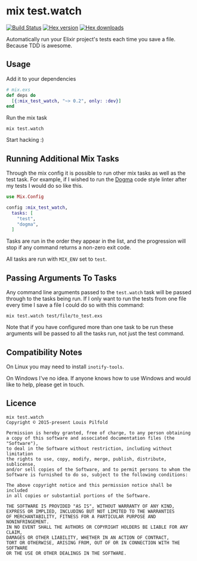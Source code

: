 mix test.watch
==============


[![Build Status](https://travis-ci.org/lpil/mix-test.watch.svg?branch=master)](https://travis-ci.org/lpil/mix-test.watch)
[![Hex version](https://img.shields.io/hexpm/v/mix_test_watch.svg "Hex version")](https://hex.pm/packages/mix_test_watch)
[![Hex downloads](https://img.shields.io/hexpm/dt/mix_test_watch.svg "Hex downloads")](https://hex.pm/packages/mix_test_watch)

Automatically run your Elixir project's tests each time you save a file.
Because TDD is awesome.


## Usage

Add it to your dependencies

```elixir
# mix.exs
def deps do
  [{:mix_test_watch, "~> 0.2", only: :dev}]
end
```

Run the mix task

```
mix test.watch
```

Start hacking :)


## Running Additional Mix Tasks

Through the mix config it is possible to run other mix tasks as well as the
test task. For example, if I wished to run the [Dogma][dogma] code style
linter after my tests I would do so like this.

[dogma]: https://github.com/lpil/dogma

```elixir
use Mix.Config

config :mix_test_watch,
  tasks: [
    "test",
    "dogma",
  ]
```

Tasks are run in the order they appear in the list, and the progression will
stop if any command returns a non-zero exit code.

All tasks are run with `MIX_ENV` set to `test`.


## Passing Arguments To Tasks

Any command line arguments passed to the `test.watch` task will be passed
through to the tasks being run. If I only want to run the tests from one file
every time I save a file I could do so with this command:

```
mix test.watch test/file/to_test.exs
```

Note that if you have configured more than one task to be run these arguments
will be passed to all the tasks run, not just the test command.


## Compatibility Notes

On Linux you may need to install `inotify-tools`.

On Windows I've no idea. If anyone knows how to use Windows and would like to
help, please get in touch.


## Licence

```
mix test.watch
Copyright © 2015-present Louis Pilfold

Permission is hereby granted, free of charge, to any person obtaining
a copy of this software and associated documentation files (the "Software"),
to deal in the Software without restriction, including without limitation
the rights to use, copy, modify, merge, publish, distribute, sublicense,
and/or sell copies of the Software, and to permit persons to whom the
Software is furnished to do so, subject to the following conditions:

The above copyright notice and this permission notice shall be included
in all copies or substantial portions of the Software.

THE SOFTWARE IS PROVIDED "AS IS", WITHOUT WARRANTY OF ANY KIND,
EXPRESS OR IMPLIED, INCLUDING BUT NOT LIMITED TO THE WARRANTIES
OF MERCHANTABILITY, FITNESS FOR A PARTICULAR PURPOSE AND NONINFRINGEMENT.
IN NO EVENT SHALL THE AUTHORS OR COPYRIGHT HOLDERS BE LIABLE FOR ANY CLAIM,
DAMAGES OR OTHER LIABILITY, WHETHER IN AN ACTION OF CONTRACT,
TORT OR OTHERWISE, ARISING FROM, OUT OF OR IN CONNECTION WITH THE SOFTWARE
OR THE USE OR OTHER DEALINGS IN THE SOFTWARE.
```
